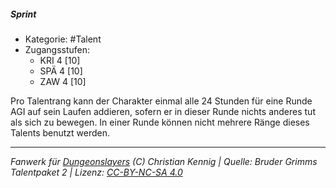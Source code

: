 <!---
Dies ist ein Fanwerk für DUNGEONSLAYERS (C) von Christian Kennig

Quellen:      [Bruder Grimms Talentpaket 2](https://www.f-space.de/ds4/downloads.html)
              [Talentbeschreibungen](https://www.f-space.de/ds4/tools-talentcards.html)
License:      [CC-BY-NC-SA 4.0](https://creativecommons.org/licenses/by-nc-sa/4.0/deed.de)
Richtlinien:  [Fanwerkrichtlinien](https://www.dungeonslayers.net/fanwerk-richtlinien/)
Autor:        Zauberlehrling
-->

##### Sprint

- Kategorie: #Talent
- Zugangsstufen:
  - KRI 4 [10]
  - SPÄ 4 [10]
  - ZAW 4 [10]

Pro Talentrang kann der Charakter einmal alle 24 Stunden für eine Runde AGI auf sein Laufen addieren, sofern er in dieser Runde nichts anderes tut als sich zu bewegen. In einer Runde können nicht mehrere Ränge dieses Talents benutzt werden.

---

_Fanwerk für [Dungeonslayers](https://www.dungeonslayers.net/) (C) Christian Kennig | Quelle: Bruder Grimms Talentpaket 2 | Lizenz: [CC-BY-NC-SA 4.0](https://creativecommons.org/licenses/by-nc-sa/4.0/deed.de)_
